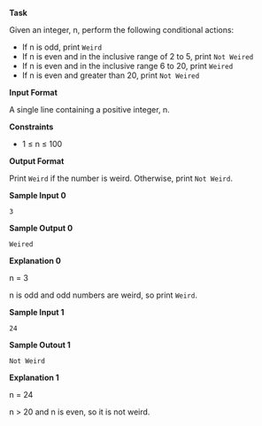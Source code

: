 **Task**

Given an integer, n, perform the following conditional actions:

* If n is odd, print `Weird`
* If n is even and in the inclusive range of 2 to 5, print `Not Weired`
* If n is even and in the inclusive range 6 to 20, print `Weired`
* If n is even and greater than 20, print `Not Weired`

**Input Format**

A single line containing a positive integer, n.

**Constraints**

* 1 &leq; n &leq; 100

**Output Format**

Print `Weird` if the number is weird. Otherwise, print `Not Weird`.

**Sample Input 0**
```
3
```

**Sample Output 0**
```
Weired
```

**Explanation 0**

n = 3

n is odd and odd numbers are weird, so print `Weird`.

**Sample Input 1**
```
24
```

**Sample Outout 1**
```
Not Weird
```

**Explanation 1**

n = 24

n &gt; 20 and n is even, so it is not weird.
